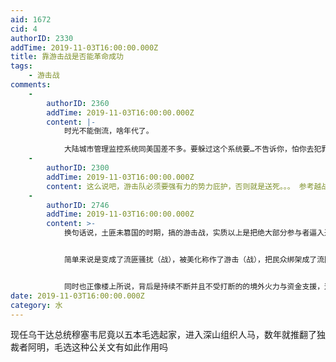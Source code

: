 ```yaml
---
aid: 1672
cid: 4
authorID: 2330
addTime: 2019-11-03T16:00:00.000Z
title: 靠游击战是否能革命成功
tags:
    - 游击战
comments:
    -
        authorID: 2360
        addTime: 2019-11-03T16:00:00.000Z
        content: |-
            时光不能倒流，啥年代了。

            大陆城市管理监控系统同美国差不多。要躲过这个系统要…不告诉你，怕你去犯罪。
    -
        authorID: 2300
        addTime: 2019-11-03T16:00:00.000Z
        content: 这么说吧，游击队必须要强有力的势力庇护，否则就是送死。。。 参考越战中的越共游击队及阿富汗战争中的塔利班游击队。
    -
        authorID: 2746
        addTime: 2019-11-03T16:00:00.000Z
        content: >-
            换句话说，土匪未篡国的时期，搞的游击战，实质以上是把绝大部分参与者逼入退无可退的求生状态，必须在顺合这种团体的前提状态中中求生，逼的不得不怎样怎样而产生的坚持性。


            简单来说是变成了流匪骚扰（战），被美化称作了游击（战），把民众绑架成了流匪。


            同时也正像楼上所说，背后是持续不断并且不受打断的的境外火力与资金支援，这也是跟土匪自称的游击成活原因所不符之处。
date: 2019-11-03T16:00:00.000Z
category: 水
---
```


现任乌干达总统穆塞韦尼竟以五本毛选起家，进入深山组织人马，数年就推翻了独裁者阿明，毛选这种公关文有如此作用吗
